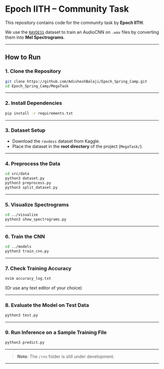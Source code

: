 

# Epoch IITH – Community Task

This repository contains code for the community task by **Epoch IITH**.

We use the [`RAVDESS`](https://www.kaggle.com/datasets/uwrfkaggler/ravdess-emotional-speech-audio) dataset to train an AudioCNN on `.wav` files by converting them into **Mel Spectrograms**.

---

##  How to Run

### 1. Clone the Repository

```bash
git clone https://github.com/AdisheshBalaji/Epoch_Spring_Camp.git
cd Epoch_Spring_Camp/MegaTask
```

---

### 2. Install Dependencies

```bash
pip install -r requirements.txt
```

---

### 3. Dataset Setup

* Download the `ravdess` dataset from Kaggle.
* Place the dataset in the **root directory** of the project (`MegaTask/`).

---

### 4. Preprocess the Data

```bash
cd src/data
python3 dataset.py
python3 preprocess.py
python3 split_dataset.py
```

---

### 5. Visualize Spectrograms

```bash
cd ../visualize
python3 show_spectrograms.py
```

---

### 6. Train the CNN

```bash
cd ../models
python3 train_cnn.py
```

---

### 7. Check Training Accuracy

```bash
nvim accuracy_log.txt
```

(Or use any text editor of your choice)

---

### 8. Evaluate the Model on Test Data

```bash
python3 test.py
```

---

### 9. Run Inference on a Sample Training File

```bash
python3 predict.py
```

---

>  **Note**: The `/rnn` folder is still under development.

---


